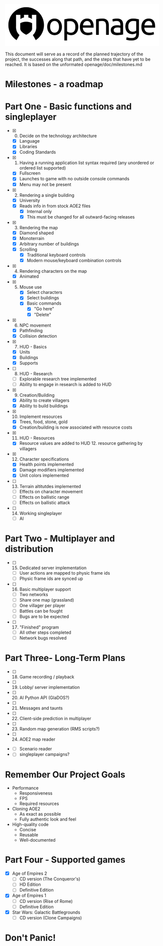 



![N|Solid](https://github.com/SFTtech/openage/raw/master/assets/logo/banner.png)

This document will serve as a record of the planned trajectory of the project, the successes along that path, and the steps that have yet to be reached.
It is based on the unformated openage/doc/milestones.md

# Milestones - a roadmap

# Part One - Basic functions and singleplayer
- [x] 0. Decide on the technology architecture
    - [X] Language
    - [X] Libraries
    - [X] Coding Standards
- [x] 1. Having a running application list syntax required (any unordered or ordered list supported)
    - [X] Fullscreen
    - [X] Launches to game with no outside console commands
    - [X] Menu may not be present
- [x] 2. Rendering a single building
    - [X] University
    - [X] Reads info in from stock AOE2 files
       -   [X] Internal only
       -   [X] This must be changed for all outward-facing releases
- [x] 3. Rendering the map
    - [X] Diamond shaped
    - [X] Monoterrain
    - [X] Arbitrary number of buildings
    - [X] Scrolling
       -   [X] Traditional keyboard controls
       -   [X] Modern mouse/keyboard combination controls
- [x] 4. Rendering characters on the map
   -   [X] Animated
- [x] 5. Mouse use
     - [X] Select characters
     - [X] Select buildings
     - [X] Basic commands
	     - [X] "Go here"
	     - [X] "Delete"
- [x] 6. NPC movement
	- [x] Pathfinding
	- [x] Collision detection
- [x] 7. HUD - Basics
	- [x] Units
	- [x]  Buildings
	- [x]  Supports
- [ ] 8. HUD - Research
    -   [ ] Explorable research tree implemented
    -   [ ] Ability to engage in research is added to HUD
- [x] 9. Creation/Building
	- [x]  Ability to create villagers
	- [x]  Ability to build buildings
- [x] 10. Implement resources
	- [x] Trees, food, stone, gold
	- [x] Creation/building is now associated with resource costs
- [x] 11. HUD - Resources
	- [x] Resource values are added to HUD 12. resource gathering by villagers
- [x] 12. Character specifications
	- [x] Health points implemented
	- [x] Damage modifiers implemented
	- [x] Unit colors implemented
- [ ] 13. Terrain altitutdes implemented
	- [ ] Effects on character movement
	- [ ] Effects on ballistic range
	- [ ] Effects on ballistic attack
- [ ] 14. Working singleplayer
	- [ ] AI

# Part Two - Multiplayer and distribution
- [ ] 15. Dedicated server implementation 
	- [ ] User actions are mapped to physic frame ids
	- [ ] Physic frame ids are synced up
- [ ] 16. Basic multiplayer support
	- [ ] Two networks
	- [ ] Share one map (grassland)
	- [ ] One villager per player
	- [ ] Battles can be fought
	- [ ] Bugs are to be expected
- [ ] 17. "Finished" program
	- [ ] All other steps completed
	- [ ] Network bugs resolved

# Part Three- Long-Term Plans
- [ ] 18. Game recording / playback
- [ ] 19. Lobby/ server implementation
- [ ] 20. AI Python API (GlaDOS?)
- [ ] 21. Messages and taunts 
- [ ] 22. Client-side prediction in multiplayer
- [ ] 23. Random map generation (RMS scripts?)
- [ ] 24. AOE2 map reader
-   -   [ ] Scenario reader
-   -   [ ] singleplayer campaigns?

# Remember Our Project Goals
-  Performance
	- Responsiveness
	- FPS
	- Required resources
- Cloning AOE2
	- As exact as possible
	- Fully authentic look and feel
- High-quality code
	- Concise
	- Reusable
	- Well-documented

# Part Four - Supported games

- [X] Age of Empires 2
    -   [ ] CD version (The Conqueror's)
    -   [ ] HD Edition
    -   [ ] Definitive Edition
- [X] Age of Empires 1
    -   [ ] CD version (Rise of Rome)
    -   [ ] Definitive Edition
- [X] Star Wars: Galactic Battlegrounds
    -   [ ] CD version (Clone Campaigns)

# Don't Panic!
